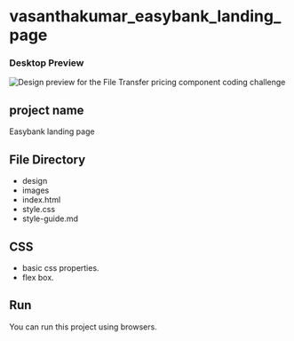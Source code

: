 # vasanthakumar_easybank_landing_page

### Desktop Preview

![Design preview for the File Transfer pricing component coding challenge](./design/desktop-preview.jpg)

## project name

Easybank landing page

## File Directory

- design
- images
- index.html
- style.css
- style-guide.md

## CSS

- basic css properties.
- flex box.

## Run

You can run this project using browsers.
